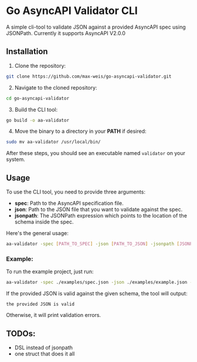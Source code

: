 # Go AsyncAPI Validator CLI

A simple cli-tool to validate JSON against a provided AsyncAPI spec using JSONPath. Currently it supports AsyncAPI V2.0.0

## Installation

1. Clone the repository:

```bash
git clone https://github.com/max-weis/go-asyncapi-validator.git
```

2. Navigate to the cloned repository:

```bash
cd go-asyncapi-validator
```

3. Build the CLI tool:

```bash
go build -o aa-validator
```

4. Move the binary to a directory in your **PATH** if desired:

```bash
sudo mv aa-validator /usr/local/bin/
```

After these steps, you should see an executable named `validator` on your system.

## Usage

To use the CLI tool, you need to provide three arguments:

- **spec**: Path to the AsyncAPI specification file.
- **json**: Path to the JSON file that you want to validate against the spec.
- **jsonpath**: The JSONPath expression which points to the location of the schema inside the spec.

Here's the general usage:

```bash
aa-validator -spec [PATH_TO_SPEC] -json [PATH_TO_JSON] -jsonpath [JSONPATH_EXPRESSION]
```

### Example:

To run the example project, just run:

```bash
aa-validator -spec ./examples/spec.json -json ./examples/example.json -jsonpath $.channels.personUpdates.subscribe.message.payload
```

If the provided JSON is valid against the given schema, the tool will output:

```
the provided JSON is valid
```

Otherwise, it will print validation errors.

## TODOs:
- DSL instead of jsonpath
- one struct that does it all